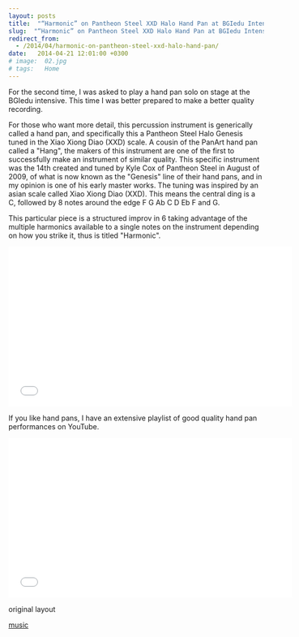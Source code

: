 ```yaml
---
layout: posts
title:  "“Harmonic” on Pantheon Steel XXD Halo Hand Pan at BGIedu Intensive"
slug:  "“Harmonic” on Pantheon Steel XXD Halo Hand Pan at BGIedu Intensive"
redirect_from:
  - /2014/04/harmonic-on-pantheon-steel-xxd-halo-hand-pan/
date:   2014-04-21 12:01:00 +0300
# image:  02.jpg
# tags:   Home
---
```


For the second time, I was asked to play a hand pan solo on stage at the BGIedu intensive. This time I was better prepared to make a better quality recording.

For those who want more detail, this percussion instrument is generically called a hand pan, and specifically this a Pantheon Steel Halo Genesis tuned in the Xiao Xiong Diao (XXD) scale. A cousin of the PanArt hand pan called a "Hang", the makers of this instrument are one of the first to successfully make an instrument of similar quality. This specific instrument was the 14th created and tuned by Kyle Cox of Pantheon Steel in August of 2009, of what is now known as the "Genesis" line of their hand pans, and in my opinion is one of his early master works. The tuning was inspired by an asian scale called Xiao Xiong Diao (XXD). This means the central ding is a C, followed by 8 notes around the edge F G Ab C D Eb F and G.

This particular piece is a structured improv in 6 taking advantage of the multiple harmonics available to a single notes on the instrument depending on how you strike it, thus is titled "Harmonic".

<iframe width="560" height="315" src="//www.youtube.com/embed/qlNV22sSiw0" frameborder="0" allowfullscreen></iframe>

If you like hand pans, I have an extensive playlist of good quality hand pan performances on YouTube. 

<iframe width="560" height="315" src="//www.youtube.com/embed/videoseries?list=PLJ0DUQTMYEC7dBN1mjI9X1L_iS20kMUoo" frameborder="0" allowfullscreen></iframe>

original layout

[music](/tags/music/)